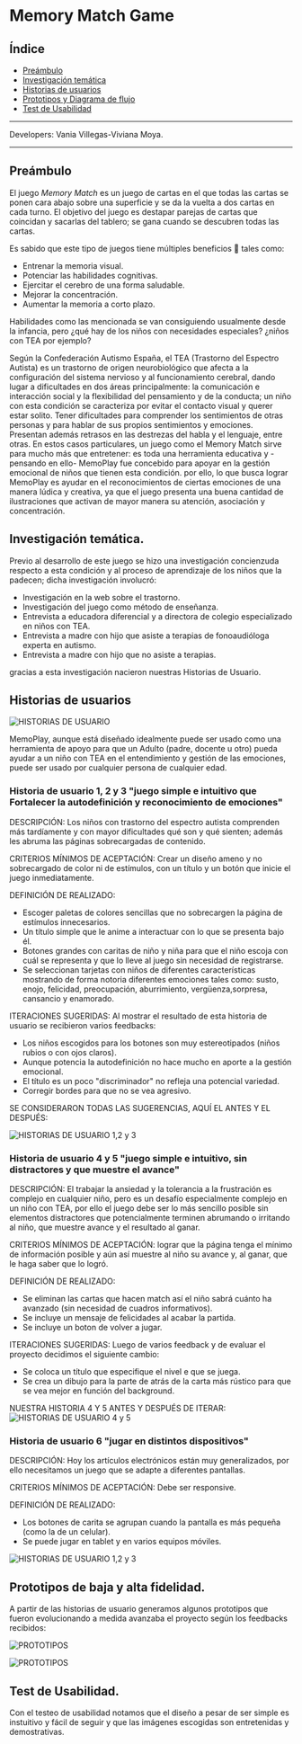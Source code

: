 # Memory Match Game

## Índice

* [Preámbulo](#preámbulo)
* [Investigación temática](#Investigación-temática)
* [Historias de usuarios](#Historias-de-usuarios)
* [Prototipos y Diagrama de flujo](#Prototipos-de-baja-y-alta-fidelidad)
* [Test de Usabilidad](#Test-de-usabilidad)
***
Developers: Vania Villegas-Viviana Moya.
***

## Preámbulo

El juego *Memory Match* es un juego de cartas en el que todas las cartas se ponen cara abajo sobre una superficie y se da la vuelta a dos cartas en cada turno. El objetivo del juego es destapar parejas de cartas que coincidan y sacarlas del tablero; se gana cuando se descubren todas las cartas.

Es sabido que este tipo de juegos tiene múltiples beneficios  🙂 tales como:
- Entrenar la memoria visual.
- Potenciar las habilidades cognitivas.
- Ejercitar el cerebro de una forma saludable.
- Mejorar la concentración.
- Aumentar la memoria a corto plazo.

Habilidades como las mencionada se van consiguiendo usualmente desde la infancia, pero ¿qué hay de los niños con necesidades especiales? ¿niños con TEA por ejemplo?

Según la Confederación Autismo España, el TEA (Trastorno del Espectro Autista) es un trastorno de origen neurobiológico que afecta a la configuración del sistema nervioso y al funcionamiento cerebral, dando lugar a dificultades en dos áreas principalmente: la comunicación e interacción social y la flexibilidad del pensamiento y de la conducta; un niño con esta condición se caracteriza por evitar el contacto visual y querer estar solito. Tener dificultades para comprender los sentimientos de otras personas y para hablar de sus propios sentimientos y emociones. Presentan además  retrasos en las destrezas del habla y el lenguaje, entre otras. En estos casos particulares, un juego como el Memory Match sirve para mucho más que entretener: es toda una herramienta educativa y -pensando en ello- MemoPlay fue concebido para apoyar en la gestión emocional de niños que tienen esta condición. por ello, lo que busca lograr MemoPlay es ayudar en el reconocimientos de ciertas emociones de una manera lúdica y creativa, ya que el juego presenta una buena cantidad de ilustraciones que activan de mayor manera su atención, asociación y concentración. 

## Investigación temática.

 Previo al desarrollo de este juego se hizo una investigación concienzuda respecto a esta condición y al
 proceso de aprendizaje de los niños que la padecen; dicha investigación involucró:

- Investigación en la web sobre el trastorno.
- Investigación del juego como método de enseñanza.
- Entrevista a educadora diferencial y a directora de colegio especializado en niños con TEA.
- Entrevista a madre con hijo que asiste a terapias de fonoaudióloga experta en autismo.
- Entrevista a madre con hijo que no asiste a terapias.

gracias a esta investigación nacieron nuestras Historias de Usuario.

  ## Historias de usuarios

  ![HISTORIAS DE USUARIO](../master/src/images/HU.jpg)

MemoPlay, aunque está diseñado idealmente puede ser usado como una herramienta de apoyo para que un Adulto (padre, docente u otro) pueda ayudar a un niño con TEA en el entendimiento y gestión de las emociones, puede ser usado por cualquier persona de cualquier edad. 

### Historia de usuario 1, 2 y 3 "juego simple e intuitivo que Fortalecer la autodefinición y reconocimiento de emociones"

DESCRIPCIÓN: Los niños con trastorno del espectro autista comprenden más tardíamente y con mayor dificultades qué son y qué sienten; además les abruma las páginas sobrecargadas de contenido.

CRITERIOS MÍNIMOS DE ACEPTACIÓN: 
Crear un diseño ameno y no sobrecargado de color ni de estímulos, con un título y un botón que inicie el juego inmediatamente.

DEFINICIÓN DE REALIZADO:
- Escoger paletas de colores sencillas que no sobrecargen la página de estímulos innecesarios. 
- Un título simple que le anime a interactuar con lo que se presenta bajo él.
- Botones grandes con caritas de niño y niña para que el niño escoja con cuál se representa y que lo lleve al juego sin necesidad de registrarse. 
- Se seleccionan tarjetas con niños de diferentes características mostrando de forma notoria diferentes emociones tales como: susto, enojo, felicidad, preocupación, aburrimiento, vergüenza,sorpresa, cansancio y enamorado. 

ITERACIONES SUGERIDAS: 
Al mostrar el resultado de esta historia de usuario se recibieron varios feedbacks:
- Los niños escogidos para los botones son muy estereotipados (niños rubios o con ojos claros). 
- Aunque potencia la autodefinición no hace mucho en aporte a la gestión emocional.
- El título es un poco "discriminador" no refleja una potencial variedad.
- Corregir bordes para que no se vea agresivo.

SE CONSIDERARON TODAS LAS SUGERENCIAS, AQUÍ EL ANTES Y EL DESPUÉS: 

![HISTORIAS DE USUARIO 1,2 y 3](../master/src/images/hu1.png)

### Historia de usuario 4 y 5 "juego simple e intuitivo, sin distractores y que muestre el avance"

DESCRIPCIÓN: El trabajar la ansiedad y la tolerancia a la frustración es complejo en cualquier niño, pero es un desafío especialmente complejo en un niño con TEA, por ello el juego debe ser lo más sencillo posible sin elementos distractores que potencialmente terminen abrumando o irritando al niño, que muestre avance y el resultado al ganar.

CRITERIOS MÍNIMOS DE ACEPTACIÓN: 
lograr que la página tenga el mínimo de información posible y aún así muestre al niño su avance y, al ganar, que le haga saber que lo logró.

DEFINICIÓN DE REALIZADO:
- Se eliminan las cartas que hacen match así el niño sabrá cuánto ha avanzado (sin necesidad de cuadros informativos). 
- Se incluye un mensaje de felicidades al acabar la partida.
- Se incluye un boton de volver a jugar.  

ITERACIONES SUGERIDAS: 
Luego de varios feedback y de evaluar el proyecto decidimos el siguiente cambio: 
- Se coloca un título que especifique el nivel e que se juega.
- Se crea un dibujo para la parte de atrás de la carta más rústico para que se vea mejor en función del background.

NUESTRA HISTORIA 4 Y 5 ANTES Y DESPUÉS DE ITERAR:
![HISTORIAS DE USUARIO 4 y 5](../master/src/images/avance.png)

### Historia de usuario 6 "jugar en distintos dispositivos"

DESCRIPCIÓN: Hoy los artículos electrónicos están muy generalizados, por ello necesitamos un juego que se adapte a diferentes pantallas.

CRITERIOS MÍNIMOS DE ACEPTACIÓN: 
Debe ser responsive.

DEFINICIÓN DE REALIZADO:
- Los botones de carita se agrupan cuando la pantalla es más pequeña (como la de un celular).
- Se puede jugar en tablet y en varios equipos móviles.


![HISTORIAS DE USUARIO 1,2 y 3](../master/src/images/responsive.png)

## Prototipos de baja y alta fidelidad.

A partir de las historias de usuario generamos algunos prototipos que fueron evolucionando a medida avanzaba el proyecto según los feedbacks recibidos: 

![PROTOTIPOS](../master/src/images/Prototipos.jpg)

![PROTOTIPOS](../master/src/images/diagrama.jpg)

## Test de Usabilidad.

Con el testeo de usabilidad notamos que el diseño a pesar de ser simple es instuitivo y fácil de seguir y que las imágenes escogidas son entretenidas y demostrativas. 